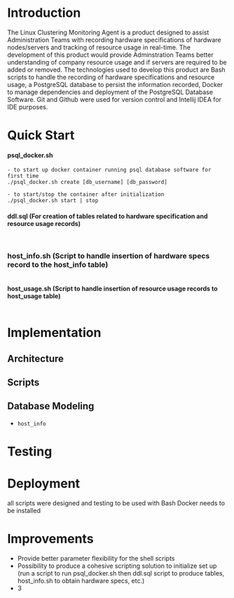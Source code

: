 # Introduction
The Linux Clustering Monitoring Agent is a product designed to assist Administration Teams
with recording hardware specifications of hardware nodes/servers and tracking of resource usage in real-time.
The development of this product would provide Adminstration Teams better understanding of company resource usage
and if servers are required to be added or removed. The technologies used to develop this product are Bash scripts
to handle the recording of hardware specifications and resource usage, a PostgreSQL database to persist the
information recorded, Docker to manage dependencies and deployment of the PostgreSQL Database Software.
Git and Github were used for version control and Intellij IDEA for IDE purposes.

# Quick Start

#### psql_docker.sh
```
- to start up docker container running psql database software for first time
./psql_docker.sh create [db_username] [db_password]

- to start/stop the container after initialization
./psql_docker.sh start | stop
```
#### ddl.sql (For creation of tables related to hardware specification and resource usage records)
```


```

### host_info.sh (Script to handle insertion of hardware specs record to the host_info table)
```

```

#### host_usage.sh (Script to handle insertion of resource usage records to host_usage table)
```

```

# Implementation


## Architecture


## Scripts


## Database Modeling
- `host_info`


# Testing


# Deployment
all scripts were designed and testing to be used with Bash
Docker needs to be installed

# Improvements
- Provide better parameter flexibility for the shell scripts
- Possibility to produce a cohesive scripting solution to initialize set up
  (run a script to run psql_docker.sh then ddl.sql script to produce tables, host_info.sh to obtain hardware specs, etc.)
- 3

